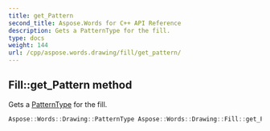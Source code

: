 ```yaml
---
title: get_Pattern
second_title: Aspose.Words for C++ API Reference
description: Gets a PatternType for the fill.
type: docs
weight: 144
url: /cpp/aspose.words.drawing/fill/get_pattern/
---
```

## Fill::get_Pattern method


Gets a [PatternType](../../patterntype/) for the fill.

```cpp
Aspose::Words::Drawing::PatternType Aspose::Words::Drawing::Fill::get_Pattern()
```

